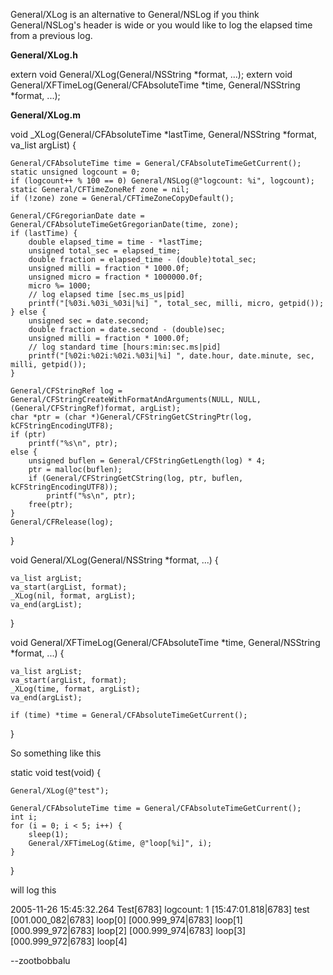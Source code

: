 General/XLog is an alternative to General/NSLog if you think General/NSLog's header is wide or you would like to log the elapsed time from a previous log.

**General/XLog.h**
    
extern void General/XLog(General/NSString *format, ...);
extern void General/XFTimeLog(General/CFAbsoluteTime *time, General/NSString *format, ...);


**General/XLog.m**
    
void _XLog(General/CFAbsoluteTime *lastTime, General/NSString *format, va_list argList) {

	General/CFAbsoluteTime time = General/CFAbsoluteTimeGetCurrent();
	static unsigned logcount = 0;
	if (logcount++ % 100 == 0) General/NSLog(@"logcount: %i", logcount);
	static General/CFTimeZoneRef zone = nil;
	if (!zone) zone = General/CFTimeZoneCopyDefault();
	
	General/CFGregorianDate date = General/CFAbsoluteTimeGetGregorianDate(time, zone);
	if (lastTime) {
		double elapsed_time = time - *lastTime;
		unsigned total_sec = elapsed_time;
		double fraction = elapsed_time - (double)total_sec;
		unsigned milli = fraction * 1000.0f;
		unsigned micro = fraction * 1000000.0f;
		micro %= 1000;
		// log elapsed time [sec.ms_us|pid]
		printf("[%03i.%03i_%03i|%i] ", total_sec, milli, micro, getpid());
	} else {
		unsigned sec = date.second;
		double fraction = date.second - (double)sec;
		unsigned milli = fraction * 1000.0f;
		// log standard time [hours:min:sec.ms|pid]
		printf("[%02i:%02i:%02i.%03i|%i] ", date.hour, date.minute, sec, milli, getpid());
	}

	General/CFStringRef log = General/CFStringCreateWithFormatAndArguments(NULL, NULL, (General/CFStringRef)format, argList);
	char *ptr = (char *)General/CFStringGetCStringPtr(log, kCFStringEncodingUTF8);
	if (ptr) 	
		printf("%s\n", ptr);
	else {
		unsigned buflen = General/CFStringGetLength(log) * 4;
		ptr = malloc(buflen);
		if (General/CFStringGetCString(log, ptr, buflen, kCFStringEncodingUTF8));
			printf("%s\n", ptr);
		free(ptr);
	}
	General/CFRelease(log);


}

void General/XLog(General/NSString *format, ...) {

	va_list argList;
	va_start(argList, format);
	_XLog(nil, format, argList);
	va_end(argList);

}

void General/XFTimeLog(General/CFAbsoluteTime *time, General/NSString *format, ...) {
	
	va_list argList;
	va_start(argList, format);
	_XLog(time, format, argList);
	va_end(argList);

	if (time) *time = General/CFAbsoluteTimeGetCurrent();

}



So something like this 
    
static void test(void) {

	General/XLog(@"test");

	General/CFAbsoluteTime time = General/CFAbsoluteTimeGetCurrent();
	int i;
	for (i = 0; i < 5; i++) {
		sleep(1);
		General/XFTimeLog(&time, @"loop[%i]", i);
	}

}


will log this

    
2005-11-26 15:45:32.264 Test[6783] logcount: 1
[15:47:01.818|6783] test
[001.000_082|6783] loop[0]
[000.999_974|6783] loop[1]
[000.999_972|6783] loop[2]
[000.999_974|6783] loop[3]
[000.999_972|6783] loop[4]


--zootbobbalu
